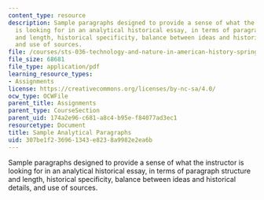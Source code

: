 ```yaml
---
content_type: resource
description: Sample paragraphs designed to provide a sense of what the instructor
  is looking for in an analytical historical essay, in terms of paragraph structure
  and length, historical specificity, balance between ideas and historical details,
  and use of sources.
file: /courses/sts-036-technology-and-nature-in-american-history-spring-2008/307be1f236961343e8238a9982e2ea6b_sample_analytica.pdf
file_size: 68681
file_type: application/pdf
learning_resource_types:
- Assignments
license: https://creativecommons.org/licenses/by-nc-sa/4.0/
ocw_type: OCWFile
parent_title: Assignments
parent_type: CourseSection
parent_uid: 174a2e96-c681-a8c4-b95e-f84077ad3ec1
resourcetype: Document
title: Sample Analytical Paragraphs
uid: 307be1f2-3696-1343-e823-8a9982e2ea6b
---
```

Sample paragraphs designed to provide a sense of what the instructor is looking for in an analytical historical essay, in terms of paragraph structure and length, historical specificity, balance between ideas and historical details, and use of sources.